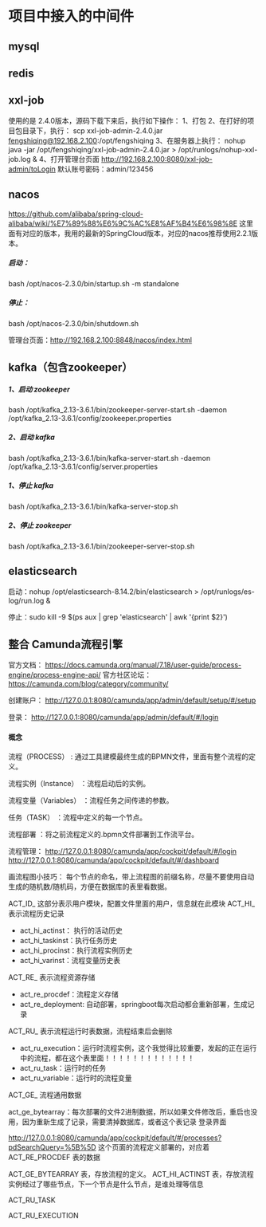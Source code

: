 # 项目中接入的中间件

## mysql


## redis


## xxl-job
使用的是 2.4.0版本，源码下载下来后，执行如下操作：
1、打包
2、在打好的项目包目录下，执行：
scp xxl-job-admin-2.4.0.jar   fengshiqing@192.168.2.100:/opt/fengshiqing
3、在服务器上执行：
nohup java -jar /opt/fengshiqing/xxl-job-admin-2.4.0.jar  >  /opt/runlogs/nohup-xxl-job.log  &
4、打开管理台页面
http://192.168.2.100:8080/xxl-job-admin/toLogin
默认账号密码：admin/123456





## nacos

https://github.com/alibaba/spring-cloud-alibaba/wiki/%E7%89%88%E6%9C%AC%E8%AF%B4%E6%98%8E
这里面有对应的版本，我用的最新的SpringCloud版本，对应的nacos推荐使用2.2.1版本。

##### 启动：
bash /opt/nacos-2.3.0/bin/startup.sh -m standalone

##### 停止：
bash /opt/nacos-2.3.0/bin/shutdown.sh

管理台页面：http://192.168.2.100:8848/nacos/index.html



## kafka（包含zookeeper）
##### 1、启动 zookeeper
bash /opt/kafka_2.13-3.6.1/bin/zookeeper-server-start.sh -daemon  /opt/kafka_2.13-3.6.1/config/zookeeper.properties
##### 2、启动 kafka
bash /opt/kafka_2.13-3.6.1/bin/kafka-server-start.sh     -daemon  /opt/kafka_2.13-3.6.1/config/server.properties

##### 1、停止 kafka
bash /opt/kafka_2.13-3.6.1/bin/kafka-server-stop.sh
##### 2、停止 zookeeper
bash /opt/kafka_2.13-3.6.1/bin/zookeeper-server-stop.sh



## elasticsearch
启动：nohup /opt/elasticsearch-8.14.2/bin/elasticsearch > /opt/runlogs/es-log/run.log  &

停止：sudo kill -9 $(ps aux | grep 'elasticsearch' | awk '{print $2}')



## 整合 Camunda流程引擎
官方文档：
https://docs.camunda.org/manual/7.18/user-guide/process-engine/process-engine-api/
官方社区论坛：
https://camunda.com/blog/category/community/

创建账户：
http://127.0.0.1:8080/camunda/app/admin/default/setup/#/setup

登录：
http://127.0.0.1:8080/camunda/app/admin/default/#/login


#### 概念
流程（PROCESS） : 通过工具建模最终生成的BPMN文件，里面有整个流程的定义。</p>
流程实例（Instance） ：流程启动后的实例。</p>
流程变量（Variables） ：流程任务之间传递的参数。</p>
任务（TASK） ：流程中定义的每一个节点。</p>
流程部署 ：将之前流程定义的.bpmn文件部署到工作流平台。</p>


流程管理：
http://127.0.0.1:8080/camunda/app/cockpit/default/#/login
http://127.0.0.1:8080/camunda/app/cockpit/default/#/dashboard

画流程图小技巧：
每个节点的命名，带上流程图的前缀名称，尽量不要使用自动生成的随机数/随机码，方便在数据库的表里看数据。



ACT_ID_ 这部分表示用户模块，配置文件里面的用户，信息就在此模块
ACT_HI_ 表示流程历史记录
* act_hi_actinst： 执行的活动历史
* act_hi_taskinst：执行任务历史
* act_hi_procinst：执行流程实例历史
* act_hi_varinst：流程变量历史表

ACT_RE_ 表示流程资源存储
* act_re_procdef：流程定义存储
* act_re_deployment: 自动部署，springboot每次启动都会重新部署，生成记录

ACT_RU_ 表示流程运行时表数据，流程结束后会删除
* act_ru_execution：运行时流程实例，这个我觉得比较重要，发起的正在运行中的流程，都在这个表里面！！！！！！！！！！！！！
* act_ru_task：运行时的任务
* act_ru_variable：运行时的流程变量

ACT_GE_ 流程通用数据

act_ge_bytearray：每次部署的文件2进制数据，所以如果文件修改后，重启也没用，因为重新生成了记录，需要清掉数据库，或者这个表记录
登录界面





http://127.0.0.1:8080/camunda/app/cockpit/default/#/processes?pdSearchQuery=%5B%5D
这个页面的流程定义部署的，对应着 ACT_RE_PROCDEF 表的数据

ACT_GE_BYTEARRAY 表，存放流程的定义。
ACT_HI_ACTINST 表，存放流程实例经过了哪些节点，下一个节点是什么节点，是谁处理等信息


ACT_RU_TASK

ACT_RU_EXECUTION








